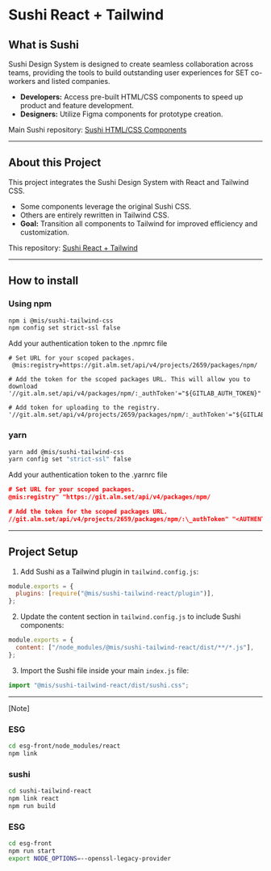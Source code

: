 # Sushi React + Tailwind

## What is Sushi

Sushi Design System is designed to create seamless collaboration across teams, providing the tools to build outstanding user experiences for SET co-workers and listed companies.

- **Developers:** Access pre-built HTML/CSS components to speed up product and feature development.
- **Designers:** Utilize Figma components for prototype creation.

Main Sushi repository: [Sushi HTML/CSS Components](https://github.com/sushiui/sushi)

---

## About this Project

This project integrates the Sushi Design System with React and Tailwind CSS.

- Some components leverage the original Sushi CSS.
- Others are entirely rewritten in Tailwind CSS.
- **Goal:** Transition all components to Tailwind for improved efficiency and customization.

This repository: [Sushi React + Tailwind](https://github.com/sushiui/sushi-react-tailwind)

---

## How to install

### Using npm

```bash
npm i @mis/sushi-tailwind-css
npm config set strict-ssl false
```

Add your authentication token to the .npmrc file

```npmrc
# Set URL for your scoped packages.
 @mis:registry=https://git.alm.set/api/v4/projects/2659/packages/npm/

# Add the token for the scoped packages URL. This will allow you to download
'//git.alm.set/api/v4/packages/npm/:_authToken'="${GITLAB_AUTH_TOKEN}"

# Add token for uploading to the registry.
'//git.alm.set/api/v4/projects/2659/packages/npm/:_authToken'="${GITLAB_AUTH_TOKEN}"
```

### yarn

```bash
yarn add @mis/sushi-tailwind-css
yarn config set "strict-ssl" false
```

Add your authentication token to the .yarnrc file

```json
# Set URL for your scoped packages.
@mis:registry" "https://git.alm.set/api/v4/packages/npm/

# Add the token for the scoped packages URL.
//git.alm.set/api/v4/projects/2659/packages/npm/:\_authToken" "<AUTHENTICATION-TOKEN>"
```

---

## Project Setup

1. Add Sushi as a Tailwind plugin in `tailwind.config.js`:

```javascript
module.exports = {
  plugins: [require("@mis/sushi-tailwind-react/plugin")],
};
```

2. Update the content section in `tailwind.config.js` to include Sushi components:

```javascript
module.exports = {
  content: ["/node_modules/@mis/sushi-tailwind-react/dist/**/*.js"],
};
```

3. Import the Sushi file inside your main `index.js` file:

```javascript
import "@mis/sushi-tailwind-react/dist/sushi.css";
```

---

[Note]

### ESG

```bash
cd esg-front/node_modules/react
npm link
```

### sushi

```bash
cd sushi-tailwind-react
npm link react
npm run build
```

### ESG

```bash
cd esg-front
npm run start
export NODE_OPTIONS=--openssl-legacy-provider
```
